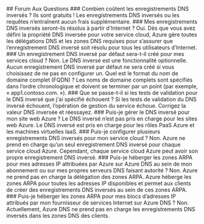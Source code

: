 <BR>
## Forum Aux Questions 
### Combien coûtent les enregistrements DNS inversés ?
Ils sont gratuits ! Les enregistrements DNS inversés ou les requêtes n’entraînent aucun frais supplémentaire.
### Mes enregistrements DNS inversés seront-ils résolus à partir d'Internet ?
Oui. Dès que vous avez défini la propriété DNS inversée pour votre service cloud, Azure gère toutes les délégations DNS et les zones DNS requises pour s’assurer que l’enregistrement DNS inversé soit résolu pour tous les utilisateurs d’Internet.
### Un enregistrement DNS inversé par défaut sera-t-il créé pour mes services cloud ?
Non. Le DNS inversé est une fonctionnalité optionnelle. Aucun enregistrement DNS inversé par défaut ne sera créé si vous choisissez de ne pas en configurer un. Quel est le format du nom de domaine complet (FQDN) ? Les noms de domaine complets sont spécifiés dans l’ordre chronologique et doivent se terminer par un point (par exemple, « app1.contoso.com. »).
### Que se passe-t-il si les tests de validation pour le DNS inversé que j'ai spécifié échouent ?
Si les tests de validation du DNS inversé échouent, l’opération de gestion du service échoue. Corrigez la valeur DNS inversée et réessayez.
### Puis-je gérer le DNS inversé pour mon site web Azure ?
Le DNS inversé n’est pas pris en charge pour les sites web Azure. Le DNS inversé est pris en charge pour les rôles PaaS Azure et les machines virtuelles IaaS.
### Puis-je configurer plusieurs enregistrements DNS inversés pour mon service cloud ?
Non. Azure ne prend en charge qu’un seul enregistrement DNS inversé pour chaque service cloud Azure. Cependant, chaque service cloud Azure peut avoir son propre enregistrement DNS inversé.
### Puis-je héberger les zones ARPA pour mes adresses IP attribuées par Azure sur Azure DNS au sein de mon abonnement ou sur mes propres serveurs DNS faisant autorité ?
Non. Azure ne prend pas en charge la délégation des zones ARPA. Azure héberge les zones ARPA pour toutes les adresses IP disponibles et permet aux clients de créer des enregistrements DNS inversés au sein de ces zones ARPA.
### Puis-je héberger les zones ARPA pour mes blocs d’adresses IP attribués par mon fournisseur de services Internet sur Azure DNS ?
Non. Actuellement, Azure DNS ne prend pas en charge les enregistrements DNS inversés dans les zones DNS des clients.

<!---------HONumber=AcomDC_0309_2016-->